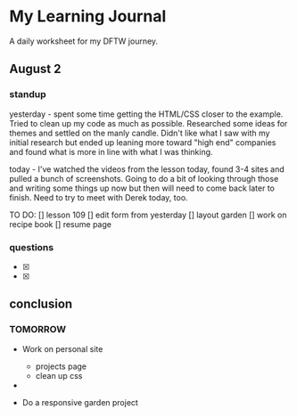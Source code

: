 # My Learning Journal

A daily worksheet for my DFTW journey. 


## August 2

### standup 


yesterday - spent some time getting the HTML/CSS closer to the example. Tried to clean up my code as much as possible. Researched some ideas for themes and settled on the manly candle. Didn't like what I saw with my initial research but ended up leaning more toward "high end" companies and found what is more in line with what I was thinking. 

today - I've watched the videos from the lesson today, found 3-4 sites and pulled a bunch of screenshots. Going to do a bit of looking through those and writing some things up now but then will need to come back later to finish. Need to try to meet with Derek today, too. 





TO DO: 
[] lesson 109
[] edit form from yesterday
[] layout garden
[] work on recipe book
[] resume page




### questions 

- [x] 
- [x] 




## conclusion


### TOMORROW

-   Work on personal site
    -   projects page
    -   clean up css 
    
- 
- Do a responsive garden project
